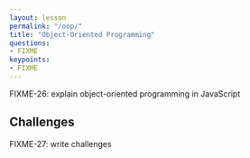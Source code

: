 ```yaml
---
layout: lesson
permalink: "/oop/"
title: "Object-Oriented Programming"
questions:
- FIXME
keypoints:
- FIXME
---
```


FIXME-26: explain object-oriented programming in JavaScript

## Challenges

FIXME-27: write challenges
